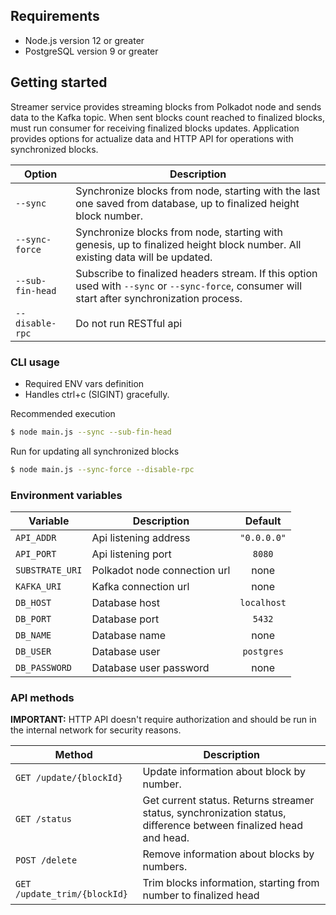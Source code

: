 ## Requirements
* Node.js version 12 or greater
* PostgreSQL version 9 or greater

## Getting started
Streamer service provides streaming blocks from Polkadot node and sends data to the Kafka topic. 
When sent blocks count reached to finalized blocks, must run consumer for receiving finalized blocks updates. 
Application provides options for actualize data and HTTP API for operations with synchronized blocks.


Option | Description
-------|-------------  
`--sync` | Synchronize blocks from node, starting with the last one saved from database, up to finalized height block number.
`--sync-force` | Synchronize blocks from node, starting with genesis, up to finalized height block number. All existing data will be updated.
`--sub-fin-head` | Subscribe to finalized headers stream. If this option used with `--sync` or `--sync-force`, consumer will start after synchronization process.
`--disable-rpc`  | Do not run RESTful api 

### CLI usage
* Required ENV vars definition
* Handles ctrl+c (SIGINT) gracefully.

Recommended execution
```bash
$ node main.js --sync --sub-fin-head
```

Run for updating all synchronized blocks
```bash
$ node main.js --sync-force --disable-rpc
```

### Environment variables 
| Variable | Description | Default |
| -- | -- | :--: |
| `API_ADDR` | Api listening address | `"0.0.0.0"`|
| `API_PORT` | Api listening port| `8080` |
| `SUBSTRATE_URI` | Polkadot node connection url | none |
| `KAFKA_URI` | Kafka connection url | none |
| `DB_HOST` | Database host | `localhost` |
| `DB_PORT` | Database port | `5432` |
| `DB_NAME` | Database name | none |
| `DB_USER` | Database user | `postgres` |
| `DB_PASSWORD` | Database user password | none | 


### API methods

**IMPORTANT:** HTTP API doesn't require authorization and should be run in the internal network for security reasons. 

Method | Description
-------|-------------  
`GET /update/{blockId}` | Update information about block by number.
`GET /status` | Get current status. Returns streamer status, synchronization status, difference between finalized head and head.
`POST /delete` | Remove information about blocks by numbers.
`GET /update_trim/{blockId}` | Trim blocks information, starting from number to finalized head
